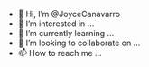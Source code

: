 - 👋 Hi, I’m @JoyceCanavarro
- 👀 I’m interested in ...
- 🌱 I’m currently learning ...
- 💞️ I’m looking to collaborate on ...
- 📫 How to reach me ...

<!---
JoyceCanavarro/JoyceCanavarro is a ✨ special ✨ repository because its `README.md` (this file) appears on your GitHub profile.
You can click the Preview link to take a look at your changes.
--->
